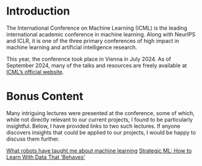 # Introduction
The International Conference on Machine Learning (ICML) is the leading international academic conference in machine learning. 
Along with NeurIPS and ICLR, it is one of the three primary conferences of high impact in machine learning and artificial intelligence research.

 This year, the conference took place in Vienna in July 2024. As of September 2024, many of the talks and resources are freely available at [ICML’s official website](https://icml.cc/).

 # Bonus Content
 Many intriguing lectures were presented at the conference, some of which, while not directly relevant to our current projects, I found to be particularly insightful. Below, I have provided links to two such lectures. If anyone discovers insights that could be applied to our projects, I would be happy to discuss them further.

[What robots have taught me about machine learning](https://icml.cc/virtual/2024/invited-talk/35253)
[Strategic ML: How to Learn With Data That ‘Behaves’](https://icml.cc/virtual/2024/tutorial/35230 )
